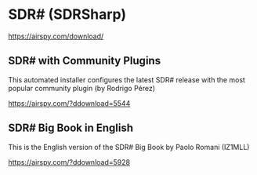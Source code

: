 # SDR# (SDRSharp)

https://airspy.com/download/

## SDR# with Community Plugins

This automated installer configures the latest SDR# release with the most popular community plugin (by Rodrigo Pérez)

https://airspy.com/?ddownload=5544

## SDR# Big Book in English

This is the English version of the SDR# Big Book by Paolo Romani (IZ1MLL)

https://airspy.com/?ddownload=5928
